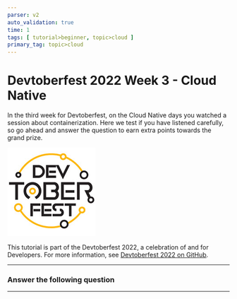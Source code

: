 ```yaml
---
parser: v2
auto_validation: true
time: 1
tags: [ tutorial>beginner, topic>cloud ]
primary_tag: topic>cloud
---
```

 
# Devtoberfest 2022 Week 3 - Cloud Native
<!-- description --> In the third week for Devtoberfest, on the Cloud Native days you watched a session about containerization. Here we test if you have listened carefully, so go ahead and answer the question to earn extra points towards the grand prize.

![Devtoberfest](Devtoberfest.jpg)

This tutorial is part of the Devtoberfest 2022, a celebration of and for Developers.  For more information, see [Devtoberfest 2022 on GitHub](https://github.com/SAP-samples/devtoberfest-2022).

---

### Answer the following question




---
